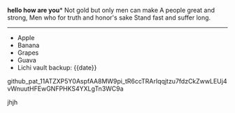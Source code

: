 **hello how are you***
Not gold but only men can make
A people great and strong,
Men who for truth and honor's sake
Stand fast and suffer long.

---
- Apple
- Banana
- Grapes
- Guava
- Lichi
vault backup: {{date}}

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

jhjh